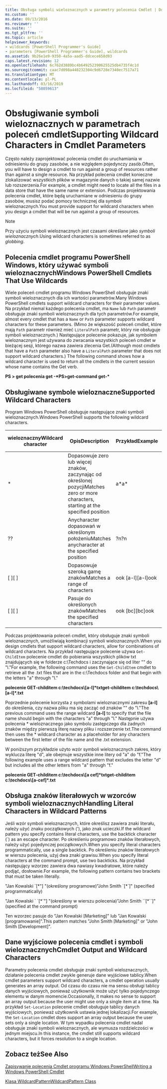 ```yaml
---
title: Obsługa symboli wieloznacznych w parametry polecenia Cmdlet | Dokumentacja firmy Microsoft
ms.custom: ''
ms.date: 09/13/2016
ms.reviewer: ''
ms.suite: ''
ms.tgt_pltfrm: ''
ms.topic: article
helpviewer_keywords:
- wildcards [PowerShell Programmer's Guide]
- parameters [PowerShell Programmer's Guide], wildcards
ms.assetid: 9b26e1e9-9350-4a5a-aad5-ddcece658d93
caps.latest.revision: 12
ms.openlocfilehash: 6c762d3889bc4b649252390625525db4735f4c1d
ms.sourcegitcommit: caac7d098a448232304c9d6728e7340ec7517a71
ms.translationtype: MT
ms.contentlocale: pl-PL
ms.lasthandoff: 03/16/2019
ms.locfileid: "58059613"
---
```

# <a name="supporting-wildcard-characters-in-cmdlet-parameters"></a><span data-ttu-id="8e1be-102">Obsługiwanie symboli wieloznacznych w parametrach poleceń cmdlet</span><span class="sxs-lookup"><span data-stu-id="8e1be-102">Supporting Wildcard Characters in Cmdlet Parameters</span></span>

<span data-ttu-id="8e1be-103">Często należy zaprojektować polecenia cmdlet do uruchamiania w odniesieniu do grupy zasobów, a nie względem pojedynczy zasób.</span><span class="sxs-lookup"><span data-stu-id="8e1be-103">Often, you will have to design a cmdlet to run against a group of resources rather than against a single resource.</span></span> <span data-ttu-id="8e1be-104">Na przykład polecenia cmdlet konieczne zlokalizować wszystkich plików w magazynie danych o takiej samej nazwie lub rozszerzenia.</span><span class="sxs-lookup"><span data-stu-id="8e1be-104">For example, a cmdlet might need to locate all the files in a data store that have the same name or extension.</span></span> <span data-ttu-id="8e1be-105">Podczas projektowania polecenia cmdlet, które będą uruchamiane w odniesieniu do grupy zasobów, musisz podać pomocy technicznej dla symboli wieloznacznych.</span><span class="sxs-lookup"><span data-stu-id="8e1be-105">You must provide support for wildcard characters when you design a cmdlet that will be run against a group of resources.</span></span>

> [!NOTE]
> <span data-ttu-id="8e1be-106">Przy użyciu symboli wieloznacznych jest czasami określane jako *symboli wieloznacznych*.</span><span class="sxs-lookup"><span data-stu-id="8e1be-106">Using wildcard characters is sometimes referred to as *globbing*.</span></span>

## <a name="windows-powershell-cmdlets-that-use-wildcards"></a><span data-ttu-id="8e1be-107">Polecenia cmdlet programu PowerShell Windows, który używać symboli wieloznacznych</span><span class="sxs-lookup"><span data-stu-id="8e1be-107">Windows PowerShell Cmdlets That Use Wildcards</span></span>

 <span data-ttu-id="8e1be-108">Wiele poleceń cmdlet programu Windows PowerShell obsługuje znaki symboli wieloznacznych dla ich wartości parametrów.</span><span class="sxs-lookup"><span data-stu-id="8e1be-108">Many Windows PowerShell cmdlets support wildcard characters for their parameter values.</span></span> <span data-ttu-id="8e1be-109">Na przykład niemal każdego polecenia cmdlet, ma `Name` lub `Path` parametr obsługuje znaki symboli wieloznacznych dla tych parametrów.</span><span class="sxs-lookup"><span data-stu-id="8e1be-109">For example, almost every cmdlet that has a `Name` or `Path` parameter supports wildcard characters for these parameters.</span></span> <span data-ttu-id="8e1be-110">(Mimo że większość poleceń cmdlet, które mają `Path` parametr również mieć `LiteralPath` parametr, który nie obsługuje symboli wieloznacznych.) Następujące polecenie pokazuje, jak symbolem wieloznacznym jest używana do zwracania wszystkich poleceń cmdlet w bieżącej sesji, którego nazwa zawiera zlecenia Get.</span><span class="sxs-lookup"><span data-stu-id="8e1be-110">(Although most cmdlets that have a `Path` parameter also have a `LiteralPath` parameter that does not support wildcard characters.) The following command shows how a wildcard character is used to return all the cmdlets in the current session whose name contains the Get verb.</span></span>

 <span data-ttu-id="8e1be-111">**PS > get polecenia get -\***</span><span class="sxs-lookup"><span data-stu-id="8e1be-111">**PS>get-command get-\***</span></span>

## <a name="supported-wildcard-characters"></a><span data-ttu-id="8e1be-112">Obsługiwane symbole wieloznaczne</span><span class="sxs-lookup"><span data-stu-id="8e1be-112">Supported Wildcard Characters</span></span>

<span data-ttu-id="8e1be-113">Program Windows PowerShell obsługuje następujące znaki symboli wieloznacznych.</span><span class="sxs-lookup"><span data-stu-id="8e1be-113">Windows PowerShell supports the following wildcard characters.</span></span>

|<span data-ttu-id="8e1be-114">wieloznaczny</span><span class="sxs-lookup"><span data-stu-id="8e1be-114">Wildcard character</span></span>|<span data-ttu-id="8e1be-115">Opis</span><span class="sxs-lookup"><span data-stu-id="8e1be-115">Description</span></span>|<span data-ttu-id="8e1be-116">Przykład</span><span class="sxs-lookup"><span data-stu-id="8e1be-116">Example</span></span>|<span data-ttu-id="8e1be-117">Zgodne</span><span class="sxs-lookup"><span data-stu-id="8e1be-117">Matches</span></span>|<span data-ttu-id="8e1be-118">Nie jest zgodny z</span><span class="sxs-lookup"><span data-stu-id="8e1be-118">Does not match</span></span>|
|------------------------|-----------------|-------------|-------------|--------------------|
|*|<span data-ttu-id="8e1be-119">Dopasowuje zero lub więcej znaków, zaczynając od określonej pozycji</span><span class="sxs-lookup"><span data-stu-id="8e1be-119">Matches zero or more characters, starting at the specified position</span></span>|<span data-ttu-id="8e1be-120">a\*</span><span class="sxs-lookup"><span data-stu-id="8e1be-120">a\*</span></span>|<span data-ttu-id="8e1be-121">, Ag firmy Apple</span><span class="sxs-lookup"><span data-stu-id="8e1be-121">A, ag, Apple</span></span>||
|<span data-ttu-id="8e1be-122">?</span><span class="sxs-lookup"><span data-stu-id="8e1be-122">?</span></span>|<span data-ttu-id="8e1be-123">Anycharacter dopasowań w określonym położeniu</span><span class="sxs-lookup"><span data-stu-id="8e1be-123">Matches anycharacter at the specified position</span></span>|<span data-ttu-id="8e1be-124">?n</span><span class="sxs-lookup"><span data-stu-id="8e1be-124">?n</span></span>|<span data-ttu-id="8e1be-125">W polu, na</span><span class="sxs-lookup"><span data-stu-id="8e1be-125">An, in, on</span></span>|<span data-ttu-id="8e1be-126">uruchomiono</span><span class="sxs-lookup"><span data-stu-id="8e1be-126">ran</span></span>|
|<span data-ttu-id="8e1be-127">[ ]</span><span class="sxs-lookup"><span data-stu-id="8e1be-127">[ ]</span></span>|<span data-ttu-id="8e1be-128">Dopasowuje szeroką gamę znaków</span><span class="sxs-lookup"><span data-stu-id="8e1be-128">Matches a range of characters</span></span>|<span data-ttu-id="8e1be-129">ook [a-l]</span><span class="sxs-lookup"><span data-stu-id="8e1be-129">[a-l]ook</span></span>|<span data-ttu-id="8e1be-130">książki, Cooka, wygląd</span><span class="sxs-lookup"><span data-stu-id="8e1be-130">book, cook, look</span></span>|<span data-ttu-id="8e1be-131">trwała</span><span class="sxs-lookup"><span data-stu-id="8e1be-131">took</span></span>|
|<span data-ttu-id="8e1be-132">[ ]</span><span class="sxs-lookup"><span data-stu-id="8e1be-132">[ ]</span></span>|<span data-ttu-id="8e1be-133">Pasuje do określonych znaków</span><span class="sxs-lookup"><span data-stu-id="8e1be-133">Matches the specified characters</span></span>|<span data-ttu-id="8e1be-134">ook [bc]</span><span class="sxs-lookup"><span data-stu-id="8e1be-134">[bc]ook</span></span>|<span data-ttu-id="8e1be-135">książki, Cooka</span><span class="sxs-lookup"><span data-stu-id="8e1be-135">book, cook</span></span>|<span data-ttu-id="8e1be-136">wygląd</span><span class="sxs-lookup"><span data-stu-id="8e1be-136">look</span></span>|

<span data-ttu-id="8e1be-137">Podczas projektowania poleceń cmdlet, który obsługuje znaki symboli wieloznacznych, umożliwiają kombinacji symboli wieloznacznych.</span><span class="sxs-lookup"><span data-stu-id="8e1be-137">When you design cmdlets that support wildcard characters, allow for combinations of wildcard characters.</span></span> <span data-ttu-id="8e1be-138">Na przykład następujące polecenie używa `Get-ChildItem` polecenie cmdlet do pobierania wszystkich plików txt znajdujących się w folderze c:\Techdocs i zaczynające się od liter "" do "l."</span><span class="sxs-lookup"><span data-stu-id="8e1be-138">For example, the following command uses the `Get-ChildItem` cmdlet to retrieve all the .txt files that are in the c:\Techdocs folder and that begin with the letters "a" through "l."</span></span>

<span data-ttu-id="8e1be-139">**polecenie GET-childitem c:\techdocs\\[a-l]\*txt**</span><span class="sxs-lookup"><span data-stu-id="8e1be-139">**get-childitem c:\techdocs\\[a-l]\*.txt**</span></span>

<span data-ttu-id="8e1be-140">Poprzednie polecenie korzysta z symbolami wieloznacznymi zakresu **[a-l]** do określenia, czy nazwa pliku ma się zacząć od znaków "" do "l."</span><span class="sxs-lookup"><span data-stu-id="8e1be-140">The previous command uses the range wildcard **[a-l]** to specify that the file name should begin with the characters "a" through "l."</span></span> <span data-ttu-id="8e1be-141">Następnie używa polecenia \* wieloznacznego jako symbolu zastępczego dla żadnych znaków między pierwszą literę nazwy pliku i rozszerzenie txt.</span><span class="sxs-lookup"><span data-stu-id="8e1be-141">The command then uses the \* wildcard character as a placeholder for any characters between the first letter of the file name and the .txt extension.</span></span>

<span data-ttu-id="8e1be-142">W poniższym przykładzie użyto wzór symboli wieloznacznych zakres, który wyklucza literę "d", ale obejmuje wszystkie inne litery od "a" do "f."</span><span class="sxs-lookup"><span data-stu-id="8e1be-142">The following example uses a range wildcard pattern that excludes the letter "d" but includes all the other letters from "a" through "f."</span></span>

<span data-ttu-id="8e1be-143">**polecenie GET-childitem c:\techdocs\\[a cef]\*txt**</span><span class="sxs-lookup"><span data-stu-id="8e1be-143">**get-childitem c:\techdocs\\[a-cef]\*.txt**</span></span>

## <a name="handling-literal-characters-in-wildcard-patterns"></a><span data-ttu-id="8e1be-144">Obsługa znaków literałowych w wzorców symboli wieloznacznych</span><span class="sxs-lookup"><span data-stu-id="8e1be-144">Handling Literal Characters in Wildcard Patterns</span></span>

<span data-ttu-id="8e1be-145">Jeśli wzór symboli wieloznacznych, które określisz zawiera znaki literału, należy użyć znaku początkowych ('), jako znak ucieczki.</span><span class="sxs-lookup"><span data-stu-id="8e1be-145">If the wildcard pattern you specify contains literal characters, use the backtick character (\`) as an escape character.</span></span> <span data-ttu-id="8e1be-146">Po określeniu programowo znaków literałowych, należy użyć pojedynczej początkowych.</span><span class="sxs-lookup"><span data-stu-id="8e1be-146">When you specify literal characters programmatically, use a single backtick.</span></span> <span data-ttu-id="8e1be-147">Po określeniu znaków literałowych w wierszu polecenia, użyj dwa znaki grawisu.</span><span class="sxs-lookup"><span data-stu-id="8e1be-147">When you specify literal characters at the command prompt, use two backticks.</span></span> <span data-ttu-id="8e1be-148">Na przykład następujący wzorzec zawiera dwa nawiasy kwadratowe, które należy podjąć, dosłownie.</span><span class="sxs-lookup"><span data-stu-id="8e1be-148">For example, the following pattern contains two brackets that must be taken literally.</span></span>

<span data-ttu-id="8e1be-149">"Jan Kowalski \`[\*"] "(określony programowe)</span><span class="sxs-lookup"><span data-stu-id="8e1be-149">"John Smith \`[\*\`]" (specified programmatically)</span></span>

<span data-ttu-id="8e1be-150">"Jan Kowalski \` \`[\*\`"] "(określony w wierszu polecenia)</span><span class="sxs-lookup"><span data-stu-id="8e1be-150">"John Smith \`\`[\*\`\`]"  (specified at the command prompt)</span></span>

<span data-ttu-id="8e1be-151">Ten wzorzec pasuje do "Jan Kowalski [Marketing]" lub "Jan Kowalski [programowanie]".</span><span class="sxs-lookup"><span data-stu-id="8e1be-151">This pattern matches "John Smith [Marketing]" or "John Smith [Development]".</span></span>

## <a name="cmdlet-output-and-wildcard-characters"></a><span data-ttu-id="8e1be-152">Dane wyjściowe polecenia cmdlet i symboli wieloznacznych</span><span class="sxs-lookup"><span data-stu-id="8e1be-152">Cmdlet Output and Wildcard Characters</span></span>

<span data-ttu-id="8e1be-153">Parametry polecenia cmdlet obsługuje znaki symboli wieloznacznych, działanie polecenia cmdlet zwykle generuje dane wyjściowe tablicy.</span><span class="sxs-lookup"><span data-stu-id="8e1be-153">When cmdlet parameters support wildcard characters, a cmdlet operation usually generates an array output.</span></span> <span data-ttu-id="8e1be-154">Od czasu do czasu nie ma sensu obsługi tablicy danych wyjściowych, ponieważ użytkownik może użyć tylko pojedynczego elementu w danym momencie.</span><span class="sxs-lookup"><span data-stu-id="8e1be-154">Occasionally, it makes no sense to support an array output because the user might use only a single item at a time.</span></span> <span data-ttu-id="8e1be-155">Na przykład `Set-Location` polecenie cmdlet obsługuje tablicy danych wyjściowych, ponieważ użytkownik ustawia jednej lokalizacji.</span><span class="sxs-lookup"><span data-stu-id="8e1be-155">For example, the `Set-Location` cmdlet does support an array output because the user sets only a single location.</span></span> <span data-ttu-id="8e1be-156">W tym wypadku polecenia cmdlet nadal obsługuje znaki symboli wieloznacznych, ale wymusza rozdzielczości w jednym miejscu.</span><span class="sxs-lookup"><span data-stu-id="8e1be-156">In this instance, the cmdlet still supports wildcard characters, but it forces resolution to a single location.</span></span>

## <a name="see-also"></a><span data-ttu-id="8e1be-157">Zobacz też</span><span class="sxs-lookup"><span data-stu-id="8e1be-157">See Also</span></span>

[<span data-ttu-id="8e1be-158">Zapisywanie polecenia Cmdlet programu Windows PowerShell</span><span class="sxs-lookup"><span data-stu-id="8e1be-158">Writing a Windows PowerShell Cmdlet</span></span>](./writing-a-windows-powershell-cmdlet.md)

[<span data-ttu-id="8e1be-159">Klasa WildcardPattern</span><span class="sxs-lookup"><span data-stu-id="8e1be-159">WildcardPattern Class</span></span>](/dotnet/api/system.management.automation.wildcardpattern)
